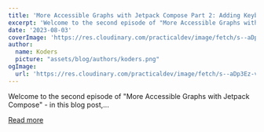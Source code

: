 ```yaml
---
title: 'More Accessible Graphs with Jetpack Compose Part 2: Adding Keyboard Interaction'
excerpt: 'Welcome to the second episode of "More Accessible Graphs with Jetpack Compose" - in this blog post,...'
date: '2023-08-03'
coverImage: 'https://res.cloudinary.com/practicaldev/image/fetch/s--aDp3Ez-v--/c_imagga_scale,f_auto,fl_progressive,h_420,q_auto,w_1000/https://dev-to-uploads.s3.amazonaws.com/uploads/articles/r8jlgcc8u8y4yf8h74i7.png'
author:
  name: Koders
  picture: "assets/blog/authors/koders.png"
ogImage:
  url: 'https://res.cloudinary.com/practicaldev/image/fetch/s--aDp3Ez-v--/c_imagga_scale,f_auto,fl_progressive,h_420,q_auto,w_1000/https://dev-to-uploads.s3.amazonaws.com/uploads/articles/r8jlgcc8u8y4yf8h74i7.png'
---
```


Welcome to the second episode of "More Accessible Graphs with Jetpack Compose" - in this blog post,...

[Read more](https://dev.to/eevajonnapanula/more-accessible-graphs-with-jetpack-compose-part-2-adding-keyboard-interaction-1gpd)
